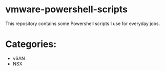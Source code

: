 # vmware-powershell-scripts
This repository contains some Powershell scripts I use for everyday jobs.
# Categories:
* vSAN
* NSX
